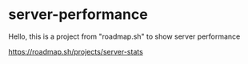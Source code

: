 # server-performance

Hello, this is a project from "roadmap.sh" to show server performance

https://roadmap.sh/projects/server-stats
